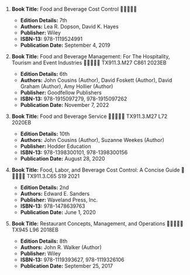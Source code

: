 1. **Book Title:** Food and Beverage Cost Control 🚨🚨🚨🚨🚨
   - **Edition Details:** 7th
   - **Authors:** Lea R. Dopson, David K. Hayes  
   - **Publisher:** Wiley
   - **ISBN-13:** 978-1119524991
   - **Publication Date:** September 4, 2019

2. **Book Title:** Food and Beverage Management: For The Hospitality, Tourism and Event Industries 🚨🚨🚨🚨🚨 TX911.3.M27 C861 2023EB
   - **Edition Details:** 6th
   - **Authors:** John Cousins (Author), David Foskett (Author), David Graham (Author), Amy Hollier (Author)
   - **Publisher:** Goodfellow Publishers
   - **ISBN-13:** 978-1915097279, 978-1915097262
   - **Publication Date:** November 7, 2022

3. **Book Title:** Food and Beverage Service 🚨🚨🚨🚨🚨 TX911.3.M27 L72 2020EB
   - **Edition Details:** 10th
   - **Authors:** John Cousins (Author), Suzanne Weekes (Author)
   - **Publisher:** Hodder Education
   - **ISBN-13:** 978-1398300101, 978-1398300156
   - **Publication Date:** August 28, 2020

4. **Book Title:** Food, Labor, and Beverage Cost Control: A Concise Guide 🚨🚨🚨🚨🚨 TX911.3.C65 S19 2021
   - **Edition Details:** 2nd
   - **Authors:** Edward E. Sanders
   - **Publisher:** Waveland Press, Inc.
   - **ISBN-13:** 978-1478639763
   - **Publication Date:** June 1, 2020

5. **Book Title:** Restaurant Concepts, Management, and Operations 🚨🚨🚨🚨🚨 TX945 L96 2018EB
   - **Edition Details:** 8th
   - **Authors:** John R. Walker (Author)
   - **Publisher:** Wiley
   - **ISBN-13:** 978-1119393627, 978-1119326106
   - **Publication Date:** September 25, 2017
